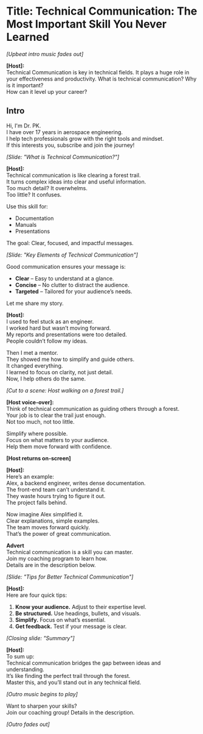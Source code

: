 # **Title: Technical Communication: The Most Important Skill You Never Learned**  

*[Upbeat intro music fades out]*  

**[Host]:**  
Technical Communication is key in technical fields.
It plays a huge role in your effectiveness and productivity.
What is technical communication? Why is it important?  
How can it level up your career?  

## Intro  
Hi, I'm Dr. PK.  
I have over 17 years in aerospace engineering.  
I help tech professionals grow with the right tools and mindset.  
If this interests you, subscribe and join the journey!  

*[Slide: "What is Technical Communication?"]*  

**[Host]:**  
Technical communication is like clearing a forest trail.  
It turns complex ideas into clear and useful information.  
Too much detail? It overwhelms.  
Too little? It confuses.  

Use this skill for:  
- Documentation  
- Manuals  
- Presentations  

The goal: Clear, focused, and impactful messages.  

*[Slide: "Key Elements of Technical Communication"]*  

Good communication ensures your message is:  
- **Clear** – Easy to understand at a glance.  
- **Concise** – No clutter to distract the audience.  
- **Targeted** – Tailored for your audience’s needs.  

Let me share my story.  

**[Host]:**  
I used to feel stuck as an engineer.  
I worked hard but wasn’t moving forward.  
My reports and presentations were too detailed.  
People couldn’t follow my ideas.  

Then I met a mentor.  
They showed me how to simplify and guide others.  
It changed everything.  
I learned to focus on clarity, not just detail.  
Now, I help others do the same.  

*[Cut to a scene: Host walking on a forest trail.]*  

**[Host voice-over]:**  
Think of technical communication as guiding others through a forest.  
Your job is to clear the trail just enough.  
Not too much, not too little.  

Simplify where possible.  
Focus on what matters to your audience.  
Help them move forward with confidence.  

**[Host returns on-screen]**  

**[Host]:**  
Here’s an example:  
Alex, a backend engineer, writes dense documentation.  
The front-end team can’t understand it.  
They waste hours trying to figure it out.  
The project falls behind.  

Now imagine Alex simplified it.  
Clear explanations, simple examples.  
The team moves forward quickly.  
That’s the power of great communication.  

**Advert**  
Technical communication is a skill you can master.  
Join my coaching program to learn how.  
Details are in the description below.  

*[Slide: "Tips for Better Technical Communication"]*  

**[Host]:**  
Here are four quick tips:  
1. **Know your audience.** Adjust to their expertise level.  
2. **Be structured.** Use headings, bullets, and visuals.  
3. **Simplify.** Focus on what’s essential.  
4. **Get feedback.** Test if your message is clear.  

*[Closing slide: "Summary"]*  

**[Host]:**  
To sum up:  
Technical communication bridges the gap between ideas and understanding.  
It’s like finding the perfect trail through the forest.  
Master this, and you’ll stand out in any technical field.  

*[Outro music begins to play]*  

Want to sharpen your skills?  
Join our coaching group! Details in the description.  

*[Outro fades out]*  
